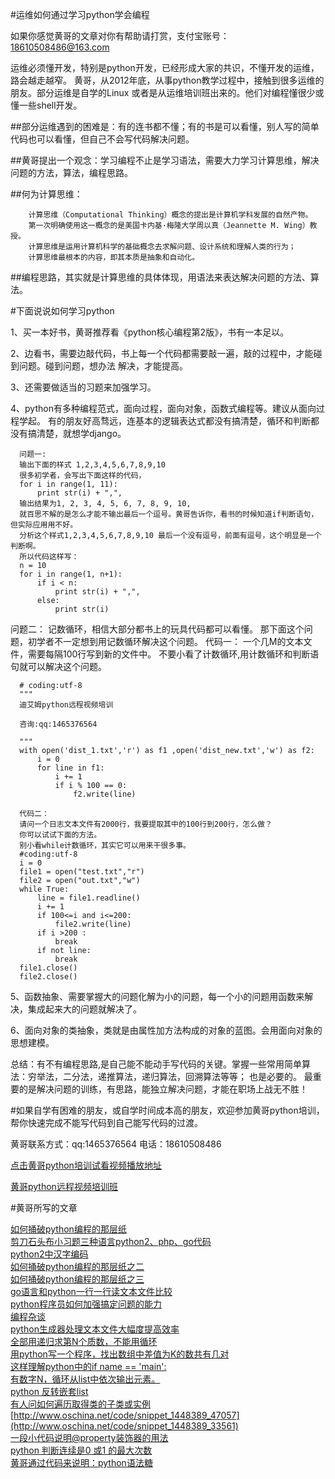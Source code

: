 #运维如何通过学习python学会编程

如果你感觉黄哥的文章对你有帮助请打赏，支付宝账号：18610508486@163.com


运维必须懂开发，特别是python开发，已经形成大家的共识，不懂开发的运维，路会越走越窄。
黄哥，从2012年底，从事python教学过程中，接触到很多运维的朋友。部分运维是自学的Linux
或者是从运维培训班出来的。他们对编程懂很少或懂一些shell开发。

##部分运维遇到的困难是：有的连书都不懂；有的书是可以看懂，别人写的简单代码也可以看懂，但自己不会写代码解决问题。

##黄哥提出一个观念：学习编程不止是学习语法，需要大力学习计算思维，解决问题的方法，算法，编程思路。

##何为计算思维：

        计算思维（Computational Thinking）概念的提出是计算机学科发展的自然产物。
        第一次明确使用这一概念的是美国卡内基·梅隆大学周以真（Jeannette M. Wing）教授。
        计算思维是运用计算机科学的基础概念去求解问题、设计系统和理解人类的行为；
        计算思维最根本的内容，即其本质是抽象和自动化。

##编程思路，其实就是计算思维的具体体现，用语法来表达解决问题的方法、算法。

#下面说说如何学习python

1、买一本好书，黄哥推荐看《python核心编程第2版》，书有一本足以。

2、边看书，需要边敲代码，书上每一个代码都需要敲一遍，敲的过程中，才能碰到问题。碰到问题，想办法
   解决，才能提高。

3、还需要做适当的习题来加强学习。

4、python有多种编程范式，面向过程，面向对象，函数式编程等。建议从面向过程学起。
  有的朋友好高骛远，连基本的逻辑表达式都没有搞清楚，循环和判断都没有搞清楚，就想学django。

      问题一:
      输出下面的样式 1,2,3,4,5,6,7,8,9,10
      很多初学者，会写出下面这样的代码，
      for i in range(1, 11):
          print str(i) + ",",
      输出结果为1, 2, 3, 4, 5, 6, 7, 8, 9, 10,
      就百思不解的是怎么才能不输出最后一个逗号。黄哥告诉你，看书的时候知道if判断语句，但实际应用用不好。
      分析这个样式1,2,3,4,5,6,7,8,9,10 最后一个没有逗号，前面有逗号，这个明显是一个判断啊。
      所以代码这样写：
      n = 10
      for i in range(1, n+1):
          if i < n:
              print str(i) + ",",
          else:
              print str(i)

  问题二：
  记数循环，相信大部分都书上的玩具代码都可以看懂。
  那下面这个问题，初学者不一定想到用记数循环解决这个问题。
  代码一：
一个几M的文本文件，需要每隔100行写到新的文件中。
不要小看了计数循环,用计数循环和判断语句就可以解决这个问题。

      # coding:utf-8
      """
      迪艾姆python远程视频培训

      咨询:qq:1465376564

      """
      with open('dist_1.txt','r') as f1 ,open('dist_new.txt','w') as f2:
          i = 0
          for line in f1:
              i += 1
              if i % 100 == 0:
                  f2.write(line)

      代码二：
      请问一个日志文本文件有2000行，我要提取其中的100行到200行，怎么做？
      你可以试试下面的方法。
      别小看while计数循环，其实它可以用来干很多事。
      #coding:utf-8
      i = 0
      file1 = open("test.txt","r")
      file2 = open("out.txt","w")
      while True:
          line = file1.readline()
          i += 1
          if 100<=i and i<=200:
              file2.write(line)
          if i >200 :
              break
          if not line:
              break
      file1.close()
      file2.close()

5、函数抽象、需要掌握大的问题化解为小的问题，每一个小的问题用函数来解决，集成起来大的问题就解决了。

6、面向对象的类抽象，类就是由属性加方法构成的对象的蓝图。会用面向对象的思想建模。

总结：有不有编程思路,是自己能不能动手写代码的关键。掌握一些常用简单算法：穷举法，二分法，递推算法，递归算法，回溯算法等等；
     也是必要的。
     最重要的是解决问题的训练，有思路，能独立解决问题，才能在职场上战无不胜！

#如果自学有困难的朋友，或自学时间成本高的朋友，欢迎参加黄哥python培训，帮你快速完成不能写代码到自己能写代码的过渡。

黄哥联系方式：qq:1465376564 电话：18610508486

[点击黄哥python培训试看视频播放地址](https://github.com/pythonpeixun/article/blob/master/python_shiping.md)

[黄哥python远程视频培训班](https://github.com/pythonpeixun/article/blob/master/index.md)  


#黄哥所写的文章

[如何捅破python编程的那层纸](https://github.com/pythonpeixun/article/blob/master/pythonstudy.md)  
[剪刀石头布小习题三种语言python2、php、go代码](https://github.com/pythonpeixun/article/blob/master/jdstb.md)  
[python2中汉字编码](https://github.com/pythonpeixun/article/blob/master/python_bianma.md)  
[如何捅破python编程的那层纸之二](https://github.com/pythonpeixun/article/blob/master/pythonstudy2.md)  
[如何捅破python编程的那层纸之三](https://github.com/pythonpeixun/article/blob/master/pythonstudy3.md)  
[go语言和python一行一行读文本文件比较](https://github.com/pythonpeixun/article/blob/master/goandpython.md)  
[python程序员如何加强搞定问题的能力](https://github.com/pythonpeixun/article/blob/master/python/about_problem_slove.md)  
[编程杂谈](https://github.com/pythonpeixun/article/blob/master/python/about_string.md)  
[python生成器处理文本文件大幅度提高效率](https://github.com/pythonpeixun/article/blob/master/python/python_file_yield.md)  
[全部用递归求第N个质数，不能用循环](https://github.com/pythonpeixun/article/blob/master/python/python_recursive_prime.md)  
[用python写一个程序，找出数组中差值为K的数共有几对](https://github.com/pythonpeixun/article/blob/master/python/python_answer_array.md)  
[这样理解python中的if name == 'main':](https://github.com/pythonpeixun/article/blob/master/python/python_main.md)  
[有数字N，循环从list中依次输出元素。](https://github.com/pythonpeixun/article/blob/master/python/echo_one_by_one.md)  
[python 反转嵌套list](http://www.oschina.net/code/snippet_1448389_53155)  
[有人问如何遍历取得类的子类或实例](http://www.oschina.net/code/snippet_1448389_47057)  
[http://www.oschina.net/code/snippet_1448389_47057](http://www.oschina.net/code/snippet_1448389_33561)  
[一段小代码说明@property装饰器的用法](http://my.oschina.net/pythonpeixun/blog/382586)  
[python 判断连续是0 或1 的最大次数](http://my.oschina.net/pythonpeixun/blog/380293)  
[黄哥通过代码来说明：python语法糖](http://my.oschina.net/pythonpeixun/blog/529801)  
